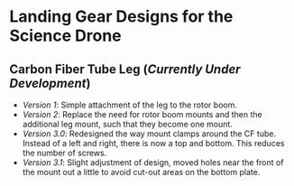 # Landing Gear Designs for the Science Drone

## Carbon Fiber Tube Leg (*Currently Under Development*)
- *Version 1*: Simple attachment of the leg to the rotor boom.
- *Version 2*: Replace the need for rotor boom mounts and then the additional leg mount, such that they become one mount.
- *Version 3.0*: Redesigned the way mount clamps around the CF tube. Instead of a left and right, there is now a top and bottom. This reduces the number of screws.
- *Version 3.1*: Slight adjustment of design, moved holes near the front of the mount out a little to avoid cut-out areas on the bottom plate.
